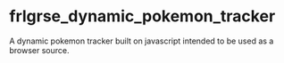 # frlgrse_dynamic_pokemon_tracker
A dynamic pokemon tracker built on javascript intended to be used as a browser source.
